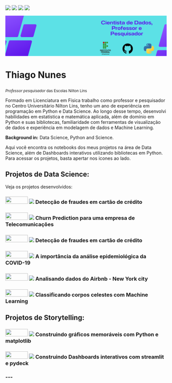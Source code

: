 <a href='https://www.linkedin.com/in/prof-thiago-nunes'><img src="https://img.shields.io/badge/LinkedIn-0077B5?style=for-the-badge&logo=linkedin&logoColor=white"></a>
<a href='https://www.instagram.com/thiago_nunes.py/'><img src="https://img.shields.io/badge/Instagram-E4405F?style=for-the-badge&logo=instagram&logoColor=white"></a>
<a href="https://medium.com/@thiagonunestm3"><img src="https://img.shields.io/badge/Medium-12100E?style=for-the-badge&logo=medium&logoColor=white"></a>
<a href='https://github.com/prof-Thiago-Nunes'><img src="https://img.shields.io/badge/GitHub-100000?style=for-the-badge&logo=github&logoColor=white"></a>


<p align="center">
  <img src="Data Scientist.png" >
</p>

# Thiago Nunes
<sub>*Professor pesquisador* das Escolas Nilton Lins 

Formado em Licenciatura em Física trabalho como professor e pesquisador no Centro Universitário Nilton Lins, tenho um ano de experiência em programação em Python e Data Science. Ao longo desse tempo, desenvolvi habilidades em estatística e matemática aplicada, além de domínio em Python e suas bibliotecas, familiaridade com ferramentas de visualização de dados e experiência em modelagem de dados e Machine Learning.


**Background in:** Data Science, Python and Science.
  
Aqui você encontra os notebooks dos meus projetos na área de Data Science, além de Dashboards interativos utilizando bibliotecas em Python. Para acessar os projetos, basta apertar nos icones ao lado.



## Projetos de Data Science:
Veja os projetos desenvolvidos:


<h3><a href='https://github.com/prof-Thiago-Nunes/Projetos-data-science-/blob/main/Avalia%C3%A7%C3%A3o_de_risco_de_cr%C3%A9dito_da_Nubank.ipynb'><img height= "23px" width="70px"src="https://img.shields.io/badge/Jupyter-F37626.svg?&amp;style=for-the-badge&amp;logo=Jupyter&amp;logoColor=white"></a> <a href="https://medium.com/@thiagonunestm3/avalia%C3%A7%C3%A3o-de-risco-de-cr%C3%A9dito-de-cr%C3%A9dito-para-uma-institui%C3%A7%C3%A3o-financeira-c2e0a90ae61c"><img src="https://img.shields.io/badge/Medium-12100E?style=for-the-badge&logo=medium&logoColor=white" width="70px"></a> Detecção de fraudes em cartão de crédito <h3>
  

<h3><a href='https://github.com/prof-Thiago-Nunes/Projetos-data-science-/blob/main/Churn_Prediction_para_uma_empresa_de_Telecomunica%C3%A7%C3%B5es.ipynb'><img height= "23px" width="70px"src="https://img.shields.io/badge/Jupyter-F37626.svg?&amp;style=for-the-badge&amp;logo=Jupyter&amp;logoColor=white"></a> <a href=""><img src="https://img.shields.io/badge/Medium-12100E?style=for-the-badge&logo=medium&logoColor=white" width="70px"></a> Churn Prediction para uma empresa de Telecomunicações <h3>
  
 
<h3><a href='https://github.com/prof-Thiago-Nunes/Projetos-data-science-/blob/main/Detec%C3%A7%C3%A3o_de_Fraude_em_Cart%C3%B5es_de_Cr%C3%A9dito.ipynb'><img height= "23px" width="70px"src="https://img.shields.io/badge/Jupyter-F37626.svg?&amp;style=for-the-badge&amp;logo=Jupyter&amp;logoColor=white"></a> <a href="https://www.linkedin.com/feed/update/urn:li:activity:6945482990575611904?utm_source=linkedin_share&utm_medium=member_desktop_web"><img src="https://img.shields.io/badge/Medium-12100E?style=for-the-badge&logo=medium&logoColor=white" width="70px"></a> Detecção de fraudes em cartão de crédito <h3>
  
<h3><a href='https://colab.research.google.com/github/prof-Thiago-Nunes/Projetos-data-science-/blob/main/A_import%C3%A2ncia_da_an%C3%A1lise_epidemiol%C3%B3gica_da_COVID_19.ipynb'><img height= "23px" width="70px"src="https://img.shields.io/badge/Jupyter-F37626.svg?&amp;style=for-the-badge&amp;logo=Jupyter&amp;logoColor=white"></a> <a href="https://medium.com/@thiagonunestm3/a-import%C3%A2ncia-da-an%C3%A1lise-epidemiol%C3%B3gica-da-covid-19-a3a43e96d60f"><img src="https://img.shields.io/badge/Medium-12100E?style=for-the-badge&logo=medium&logoColor=white" width="70px"></a>    A importância da análise epidemiológica da COVID-19 <h3>
  
<h3><a href='https://github.com/prof-Thiago-Nunes/Projetos-data-science-/blob/main/Analisando_os_Dados_do_Airbnb.ipynb'><img height= "23px" width="70px"src="https://img.shields.io/badge/Jupyter-F37626.svg?&amp;style=for-the-badge&amp;logo=Jupyter&amp;logoColor=white"></a> <a href="https://medium.com/@thiagonunestm3/an%C3%A1lise-do-airbnb-sobre-new-york-city-1d6c5aa070e"><img src="https://img.shields.io/badge/Medium-12100E?style=for-the-badge&logo=medium&logoColor=white" width="70px"></a>     Analisando dados do Airbnb - New York city<h3>

  
<h3><a href='https://colab.research.google.com/drive/1Wx17L9RVI9qXB2AgPyYEjGALIuKJq4hu#scrollTo=NZHcEQ1UDfcu'><img height= "23px" width="70px"src="https://img.shields.io/badge/Jupyter-F37626.svg?&amp;style=for-the-badge&amp;logo=Jupyter&amp;logoColor=white"></a> <a href="https://medium.com/@thiagonunestm3/a-import%C3%A2ncia-da-an%C3%A1lise-epidemiol%C3%B3gica-da-covid-19-a3a43e96d60f"><img src="https://img.shields.io/badge/Medium-12100E?style=for-the-badge&logo=medium&logoColor=white" width="70px"></a> Classificando corpos celestes com Machine Learning <h3>



## Projetos de Storytelling:
<h3><a href='https://github.com/prof-Thiago-Nunes/Projetos-data-science-/blob/main/Construindo_gr%C3%A1ficos_memor%C3%A1veis.ipynb'><img height= "23px" width="70px"src="https://img.shields.io/badge/Jupyter-F37626.svg?&amp;style=for-the-badge&amp;logo=Jupyter&amp;logoColor=white"></a> <a href="https://medium.com/@thiagonunestm3/construindo-gr%C3%A1ficos-memor%C3%A1veis-com-python-e-matplotlib-64fe8d197eb"><img src="https://img.shields.io/badge/Medium-12100E?style=for-the-badge&logo=medium&logoColor=white" width="70px"></a> Construindo gráficos memoráveis com Python e matplotlib <h3>
  
 <h3><a href='https://github.com/prof-Thiago-Nunes/Projetos-data-science-/blob/main/app.py'><img height= "23px" width="70px"src="https://img.shields.io/badge/Python-F37626.svg?&amp;style=for-the-badge&amp;logo=Python&amp;logoColor=white"></a> <a href="https://medium.com/@thiagonunestm3/construindo-um-dashboard-interativo-com-as-poderosas-bibliotecas-streamlit-e-pydeck-e53a4f60eb41"><img src="https://img.shields.io/badge/Medium-12100E?style=for-the-badge&logo=medium&logoColor=white" width="70px"></a> Construindo Dashboards interativos com streamlit e pydeck  <h3>
---
